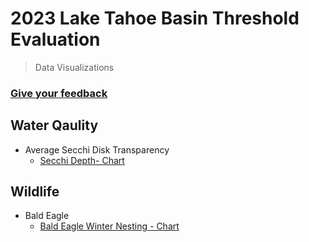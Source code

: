 # 2023 Lake Tahoe Basin Threshold Evaluation 
> Data Visualizations

### [Give your feedback](https://arcg.is/z90110)

## Water Qaulity

* Average Secchi Disk Transparency
  * [Secchi Depth- Chart](WaterQuality\Chart\Final\Secchi_Depth.html)

## Wildlife
* Bald Eagle
  * [Bald Eagle Winter Nesting - Chart](Wildlife\Chart\Final\Wildlife_BaldEagle_Winter_NestSites.html)
